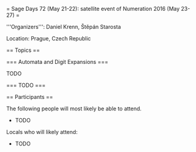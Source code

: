 = Sage Days 72 (May 21-22): satellite event of Numeration 2016 (May 23-27) =

'''Organizers''': Daniel Krenn, Štěpán Starosta

Location: Prague, Czech Republic

== Topics ==

=== Automata and Digit Expansions ===

TODO

=== TODO ===

== Participants ==

The following people will most likely be able to attend.

 * TODO

Locals who will likely attend:

 * TODO
